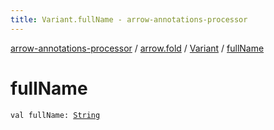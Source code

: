 ```yaml
---
title: Variant.fullName - arrow-annotations-processor
---
```


[arrow-annotations-processor](../../index.html) / [arrow.fold](../index.html) / [Variant](index.html) / [fullName](./full-name.html)

# fullName

`val fullName: `[`String`](https://kotlinlang.org/api/latest/jvm/stdlib/kotlin/-string/index.html)